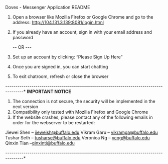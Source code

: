 Doves - Messenger Application
README

1) Open a browser like Mozilla Firefox or Google Chrome and go to the address: http://104.131.3.139:8081/login.html

2) If you already have an account, sign in with your email address and password 

    --  OR  ---
    
2) Set up an account by clicking: “Please Sign Up Here”

3) Once you are signed in, you can start chatting

4) To exit chatroom, refresh or close the browser

---------------------------------------------------------------------------------------*
**IMPORTANT NOTICE** 

1) The connection is not secure, the security will be implemented in the next version
2) Compatibility only tested with Mozilla Firefox and Google Chrome
3) If the website crashes, please contact any of the following emails in order for the webserver to be restarted:

Jiewei Shen – jieweish@buffalo.edu
Vikram Garu – vikramga@buffalo.edu
Tushar Seth – tusharse@buffalo.edu
Veronica Ng – vcng@buffalo.edu
Qinxin Tian –qinxinti@buffalo.edu
                                                                                               
---------------------------------------------------------------------------------------*
